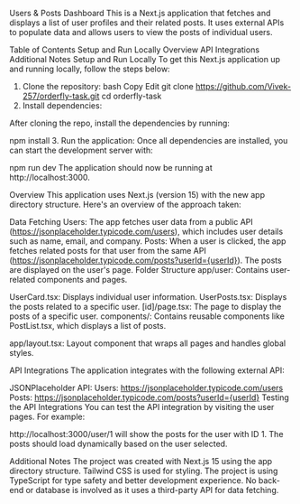 
Users & Posts Dashboard
This is a Next.js application that fetches and displays a list of user profiles and their related posts. It uses external APIs to populate data and allows users to view the posts of individual users.

Table of Contents
Setup and Run Locally
Overview
API Integrations
Additional Notes
Setup and Run Locally
To get this Next.js application up and running locally, follow the steps below:

1. Clone the repository:
bash
Copy
Edit
git clone https://github.com/Vivek-257/orderfly-task.git
cd orderfly-task
2. Install dependencies:

After cloning the repo, install the dependencies by running:

npm install
3. Run the application:
Once all dependencies are installed, you can start the development server with:

npm run dev
The application should now be running at http://localhost:3000.

Overview
This application uses Next.js (version 15) with the new app directory structure. Here's an overview of the approach taken:

Data Fetching
Users: The app fetches user data from a public API (https://jsonplaceholder.typicode.com/users), which includes user details such as name, email, and company.
Posts: When a user is clicked, the app fetches related posts for that user from the same API (https://jsonplaceholder.typicode.com/posts?userId={userId}). The posts are displayed on the user's page.
Folder Structure
app/user: Contains user-related components and pages.

UserCard.tsx: Displays individual user information.
UserPosts.tsx: Displays the posts related to a specific user.
[id]/page.tsx: The page to display the posts of a specific user.
components/: Contains reusable components like PostList.tsx, which displays a list of posts.

app/layout.tsx: Layout component that wraps all pages and handles global styles.

API Integrations
The application integrates with the following external API:

JSONPlaceholder API:
Users: https://jsonplaceholder.typicode.com/users
Posts: https://jsonplaceholder.typicode.com/posts?userId={userId}
Testing the API Integrations
You can test the API integration by visiting the user pages. For example:

http://localhost:3000/user/1 will show the posts for the user with ID 1.
The posts should load dynamically based on the user selected.

Additional Notes
The project was created with Next.js 15 using the app directory structure.
Tailwind CSS is used for styling.
The project is using TypeScript for type safety and better development experience.
No back-end or database is involved as it uses a third-party API for data fetching.
